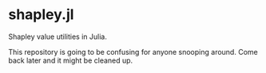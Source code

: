 # shapley.jl
Shapley value utilities in Julia.

This repository is going to be confusing for anyone snooping around. Come back later and it might be cleaned up.